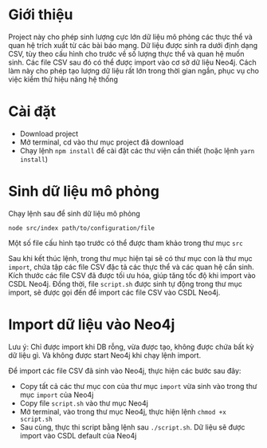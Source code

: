 # Giới thiệu

Project này cho phép sinh lượng cực lớn dữ liệu mô phỏng các thực thể và quan hệ trích xuất từ các bài báo mạng. Dữ liệu được sinh ra dưới định dạng CSV, tùy theo cấu hình cho trước về số lượng thực thể và quan hệ muốn sinh. Các file CSV sau đó có thể được import vào cơ sở dữ liệu Neo4j. Cách làm này cho phép tạo lượng dữ liệu rất lớn trong thời gian ngắn, phục vụ cho việc kiểm thử hiệu năng hệ thống

# Cài đặt

- Download project
- Mở terminal, cd vào thư mục project đã download
- Chạy lệnh `npm install` để cài đặt các thư viện cần thiết (hoặc lệnh `yarn install`)

# Sinh dữ liệu mô phỏng

Chạy lệnh sau để sinh dữ liệu mô phỏng
```
node src/index path/to/configuration/file
```
Một số file cấu hình tạo trước có thể được tham khảo trong thư mục `src`

Sau khi kết thúc lệnh, trong thư mục hiện tại sẽ có thư mục con là thư mục `import`, chứa tập các file CSV đặc tả các thực thể và các quan hệ cần sinh. Kích thước các file CSV đã được tối ưu hóa, giúp tăng tốc độ khi import vào CSDL Neo4j. Đồng thời, file `script.sh` được sinh tự động trong thư mục import, sẽ được gọi đến để import các file CSV vào CSDL Neo4j.

# Import dữ liệu vào Neo4j

Lưu ý: Chỉ được import khi DB rỗng, vừa được tạo, không được chứa bất kỳ dữ liệu gì. Và không được start Neo4j khi chạy lệnh import.

Để import các file CSV đã sinh vào Neo4j, thực hiện các bước sau đây:
- Copy tất cả các thư mục con của thư mục `import` vừa sinh vào trong thư mục `import` của Neo4j
- Copy file ```script.sh``` vào thư mục Neo4j
- Mở terminal, vào trong thư mục Neo4j, thực hiện lệnh ```chmod +x script.sh```
- Sau cùng, thực thi script bằng lệnh sau ```./script.sh```. Dữ liệu sẽ được import vào CSDL default của Neo4j
